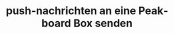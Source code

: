 ---
layout: article
title: push-nachrichten an eine Peakboard Box senden
description: 
  - Diese Vorlag ist ein Teil des Artikels "Push-Nachrichten auf das Peakboard senden", welchen Sie auf unserer Help Website finden können&#58; https://help.peakboard.com/misc/de-push-nachrichten.html. Es zeigt beispielhaft auf, wie man http Meldungen an eine Peakboard Box senden kann.
lang: de
weight: 200
isDraft: false
ref: Example_Push_Messages
category:
    - Scripting
image: Example_Push_Messages_EN.png
download: Example_Push_Messages_EN.pbmx
overview_description:
overview_benefits:
overview_data_sources:
---